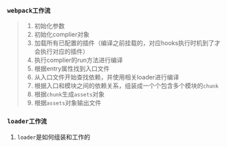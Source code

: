 ### `webpack工作流`

> 1. 初始化参数
> 2. 初始化complier对象
> 3. 加载所有已配置的插件（编译之前挂载的，对应hooks执行时机到了才会执行对应的插件）
> 4. 执行complier的run方法进行编译
> 5. 根据entry属性找到入口文件
> 5. 从入口文件开始查找依赖，并使用相关loader进行编译
> 5. 根据入口和模块之间的依赖关系，组装成一个个包含多个模块的`chunk`
> 5. 根据`chunk`生成`assets`对象
> 5. 根据`assets`对象输出文件

### `loader工作流`

1. `loader`是如何组装和工作的

> 

